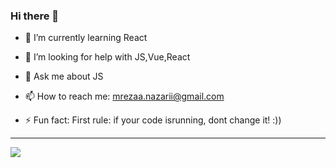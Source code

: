 ### Hi there 👋


- 🌱 I’m currently learning React

- 🤔 I’m looking for help with JS,Vue,React
- 💬 Ask me about JS
- 📫 How to reach me: mrezaa.nazarii@gmail.com
- ⚡ Fun fact: First rule: if your code isrunning, dont change it! :))

<hr />

<a href="https://github.com/reza-nazari">
  <img align="center" src="https://github-readme-stats.vercel.app/api/top-langs/?username=reza-nazari&theme=dracula" />
</a>
